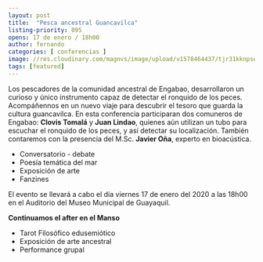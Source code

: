 ```yaml
---
layout: post
title:  "Pesca ancestral Guancavilca"
listing-priority: 095
opens: 17 de enero / 18h00
author: fernando
categories: [ conferencias ]
image: //res.cloudinary.com/magnvs/image/upload/v1578464437/tjr31kknpso042ixp2ct.jpg
tags: [featured]
---
```

Los pescadores de la comunidad ancestral de Engabao, desarrollaron un curioso y único instrumento capaz de detectar el ronquido de los peces. Acompáñennos en un nuevo viaje para descubrir el tesoro que guarda la cultura guancavilca. En esta conferencia participaran dos comuneros de Engabao: **Clovis Tomalá** y **Juan Lindao**, quienes aún utilizan un tubo para escuchar el ronquido de los peces, y así detectar su localización. También contaremos con la presencia del M.Sc. **Javier Oña**, experto en bioacústica.

- Conversatorio - debate  
- Poesía temática del mar  
- Exposición de arte  
- Fanzines

El evento se llevará a cabo el día viernes 17 de enero del 2020 a las 18h00 en el Auditorio del Museo Municipal de Guayaquil.

**Continuamos el after en el Manso**  

- Tarot Filosófico edusemiótico
- Exposición de arte ancestral
- Performance grupal
